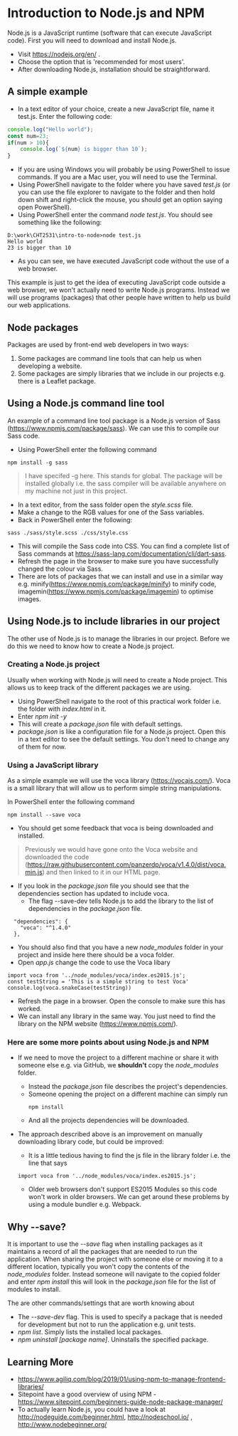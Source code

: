 # Introduction to Node.js and NPM
Node.js is a JavaScript runtime (software that can execute JavaScript code). First you will need to download and install Node.js. 
* Visit https://nodejs.org/en/ .
* Choose the option that is 'recommended for most users'.
* After downloading Node.js, installation should be straightforward.

## A simple example

* In a text editor of your choice, create a new JavaScript file, name it test.js. Enter the following code:

```javascript
console.log("Hello world");
const num=23;
if(num > 10){
    console.log(`${num} is bigger than 10`);
}
```
* If you are using Windows you will probably be using PowerShell to issue commands. If you are a Mac user, you will need to use the Terminal. 
* Using PowerShell navigate to the folder where you have saved *test.js* (or you can use the file explorer to navigate to the folder and then hold down shift and right-click the mouse, you should get an option saying open PowerShell). 
* Using PowerShell enter the command  *node test.js*. You should see something like the following: 
```
D:\work\CHT2531\intro-to-node>node test.js
Hello world
23 is bigger than 10
```
* As you can see, we have executed JavaScript code without the use of a web browser. 

This example is just to get the idea of executing JavaScript code outside a web browser, we won't actually need to write Node.js programs. Instead we will use programs (packages) that other people have written to help us build our web applications. 

## Node packages
Packages are used by front-end web developers in two ways:
1. Some packages are command line tools that can help us when developing a website. 
2. Some packages are simply libraries that we include in our projects e.g. there is a Leaflet package.

## Using a Node.js command line tool
An example of a command line tool package is a Node.js version of Sass (https://www.npmjs.com/package/sass). We can use this to compile our Sass code. 
* Using PowerShell enter the following command

```
npm install -g sass
```

> I have specifed -g here. This stands for global. The package will be installed globally i.e. the sass compiler will be available anywhere on my machine not just in this project. 

* In a text editor, from the sass folder open the *style.scss* file.
* Make a change to the RGB values for one of the Sass variables.
* Back in PowerShell enter the following:

```
sass ./sass/style.scss ./css/style.css
```

* This will compile the Sass code into CSS. You can find a complete list of Sass commands at https://sass-lang.com/documentation/cli/dart-sass. 
* Refresh the page in the browser to make sure you have successfully changed the colour via Sass. 
* There are lots of packages that we can install and use in a similar way e.g. minify(https://www.npmjs.com/package/minify) to minify code, imagemin(https://www.npmjs.com/package/imagemin) to optimise images. 

## Using Node.js to include libraries in our project
The other use of Node.js is to manage the libraries in our project. Before we do this we need to know how to create a Node.js project.

### Creating a Node.js project
Usually when working with Node.js will need to create a Node project. This allows us to keep track of the different packages we are using.

* Using PowerShell navigate to the root of this practical work folder i.e. the folder with *index.html* in it. 
* Enter *npm init -y* 
* This will create a *package.json* file with default settings.
* *package.json* is like a configuration file for a Node.js project. Open this in a text editor to see the default settings. You don't need to change any of them for now. 

### Using a JavaScript library

As a simple example we will use the voca library (https://vocajs.com/). Voca is a small library that will allow us to perform simple string manipulations. 

In PowerShell enter the following command
```
npm install --save voca
```
* You should get some feedback that voca is being downloaded and installed. 

> Previously we would have gone onto the Voca website and downloaded the code (https://raw.githubusercontent.com/panzerdp/voca/v1.4.0/dist/voca.min.js) and then linked to it in our HTML page.
> 
* If you look in the *package.json* file you should see that the dependencies section has updated to include voca.
    - The flag --save-dev tells Node.js to add the library to the list of dependencies in the *package.json* file. 

```
  "dependencies": {
    "voca": "^1.4.0"
  },
```
* You should also find that you have a new *node_modules* folder in your project and inside here there should be a voca folder.  
* Open *app.js* change the code to use the Voca libary

```
import voca from '../node_modules/voca/index.es2015.js';
const testString = 'This is a simple string to test Voca'
console.log(voca.snakeCase(testString))
```

* Refresh the page in a browser. Open the console to make sure this has worked. 
* We can install any library in the same way. You just need to find the library on the NPM website (https://www.npmjs.com/). 

### Here are some more points about using Node.js and NPM
* If we need to move the project to a different machine or share it with someone else e.g. via GitHub, we **shouldn't** copy the *node_modules* folder. 
    - Instead the *package.json* file describes the project's dependencies.
    - Someone opening the project on a different machine can simply run
        ```
        npm install
        ```
    - And all the projects dependencies will be downloaded. 

* The approach described above is an improvement on manually downloading library code, but could be improved: 
    * It is a little tedious having to find the js file in the library folder i.e. the line that says
    ```
    import voca from '../node_modules/voca/index.es2015.js';
    ```
    * Older web browsers don't support ES2015 Modules so this code won't work in older browsers. 
We can get around these problems by using a module bundler e.g. Webpack.   

## Why --save?
It is important to use the *--save* flag when installing packages as it maintains a record of all the packages that are needed to run the application. When sharing the project with someone else or moving it to a different location, typically you won't copy the contents of the *node_modules* folder.  Instead someone will navigate to the copied folder and enter *npm install* this will look in the *package.json* file for the list of modules to install. 

The are other commands/settings that are worth knowing about

* The *--save-dev* flag. This is used to specify a package that is needed for development but not to run the application e.g. unit tests. 
* *npm list*. Simply lists the installed local packages.
* *npm uninstall [package name]*. Uninstalls the specified package. 

## Learning More
* https://www.agiliq.com/blog/2019/01/using-npm-to-manage-frontend-libraries/
* Sitepoint have a good overview of using NPM - https://www.sitepoint.com/beginners-guide-node-package-manager/ 
* To actually learn Node.js, you could have a look at http://nodeguide.com/beginner.html, http://nodeschool.io/ , http://www.nodebeginner.org/
